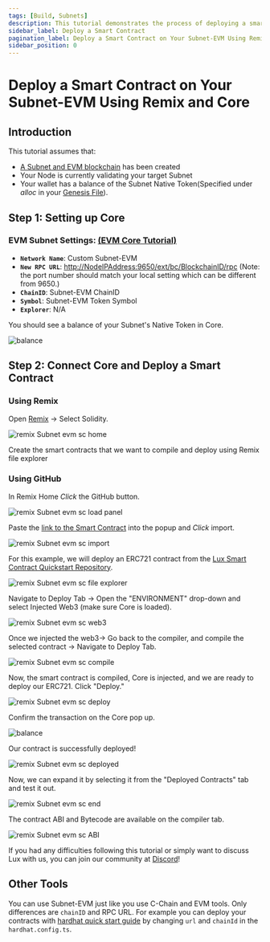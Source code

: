 ```yaml
---
tags: [Build, Subnets]
description: This tutorial demonstrates the process of deploying a smart contract to an EVM-based Subnet.
sidebar_label: Deploy a Smart Contract
pagination_label: Deploy a Smart Contract on Your Subnet-EVM Using Remix and Core
sidebar_position: 0
---
```


# Deploy a Smart Contract on Your Subnet-EVM Using Remix and Core

## Introduction

This tutorial assumes that:

- [A Subnet and EVM blockchain](/build/subnet/deploy/testnet-subnet.md) has been created
- Your Node is currently validating your target Subnet
- Your wallet has a balance of the Subnet Native Token(Specified under _alloc_ in your
  [Genesis File](/build/subnet/upgrade/customize-a-subnet.md#genesis)).

## Step 1: Setting up Core

### **EVM Subnet Settings:** [(EVM Core Tutorial)](/build/subnet/deploy/testnet-subnet.md#connect-with-core)

- **`Network Name`**: Custom Subnet-EVM
- **`New RPC URL`**: [http://NodeIPAddress:9650/ext/bc/BlockchainID/rpc](http://NodeIPAddress:9650/ext/bc/BlockchainID/rpc) (Note: the port number should
  match your local setting which can be different from 9650.)
- **`ChainID`**: Subnet-EVM ChainID
- **`Symbol`**: Subnet-EVM Token Symbol
- **`Explorer`**: N/A

You should see a balance of your Subnet's Native Token in Core.

<div style={{textAlign: 'center'}}>

![balance](/img/evm-smart-contract/core-balance.png)

</div>

## Step 2: Connect Core and Deploy a Smart Contract

### Using Remix

Open [Remix](https://remix.ethereum.org/) -&gt; Select Solidity.

![remix Subnet evm sc home](/img/remix-subnet-evm-sc-home.png)

Create the smart contracts that we want to compile and deploy using Remix file explorer

### Using GitHub

In Remix Home _Click_ the GitHub button.

![remix Subnet evm sc load panel](/img/remix-subnet-evm-sc-load-panel.png)

Paste the [link to the Smart Contract](https://github.com/luxdefi/smart-contract-quickstart/blob/main/contracts/NFT.sol)
into the popup and _Click_ import.

![remix Subnet evm sc import](/img/remix-subnet-evm-sc-import.png)

For this example, we will deploy an ERC721 contract from the [Lux Smart Contract Quickstart Repository](https://github.com/luxdefi/smart-contract-quickstart).

![remix Subnet evm sc file explorer](/img/remix-subnet-evm-sc-file-explorer.png)

Navigate to Deploy Tab -&gt; Open the "ENVIRONMENT" drop-down and select Injected Web3 (make sure
Core is loaded).

![remix Subnet evm sc web3](/img/remix-subnet-evm-sc-web3.png)

Once we injected the web3-&gt; Go back to the compiler, and compile the selected contract -&gt;
Navigate to Deploy Tab.

![remix Subnet evm sc compile](/img/remix-subnet-evm-sc-compile.png)

Now, the smart contract is compiled, Core is injected, and we are ready to deploy our ERC721.
Click "Deploy."

![remix Subnet evm sc deploy](/img/remix-subnet-evm-sc-deploy.png)

Confirm the transaction on the Core pop up.

<div style={{textAlign: 'center'}}>

![balance](/img/evm-smart-contract/approve.png)

</div>

Our contract is successfully deployed!

![remix Subnet evm sc deployed](/img/remix-subnet-evm-sc-deployed.png)

Now, we can expand it by selecting it from the "Deployed Contracts" tab and test it out.

![remix Subnet evm sc end](/img/remix-subnet-evm-sc-end.png)

The contract ABI and Bytecode are available on the compiler tab.

![remix Subnet evm sc ABI](/img/remix-subnet-evm-sc-abi.png)

If you had any difficulties following this tutorial or simply want to discuss Lux
with us, you can join our community at [Discord](https://chat.lux.network/)!

## Other Tools

You can use Subnet-EVM just like you use C-Chain and EVM tools. Only differences are `chainID` and
RPC URL. For example you can deploy your contracts with
[hardhat quick start guide](/build/dapp/smart-contracts/toolchains/hardhat.md)
by changing `url` and `chainId` in the `hardhat.config.ts`.
